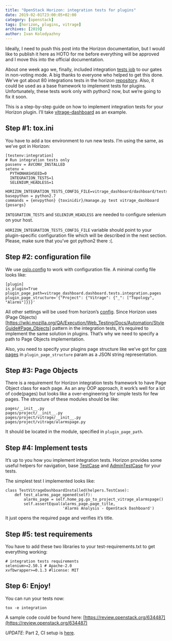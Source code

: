 ```yaml
---
title: "OpenStack Horizon: integration tests for plugins"
date: 2019-02-01T23:00:05+02:00
category: [openstack]
tags: [horizon, plugins, vitrage]
archives: [2019]
author: Ivan Kolodyazhny
---
```


Ideally, I need to push this post into the Horizon documentation, but I would
like to publish it here as HOTO for me before everything will be approved and I
move this into the official documentation.

About one week ago we, finally, included integration
[tests job](https://review.openstack.org/#/c/580469/) to our gates in
non-voting mode. A big thanks to everyone who helped to get this done. We’ve
got about 80 integrations tests in the horizon
[repository](https://github.com/openstack/horizon/tree/master/openstack_dashboard/test/integration_tests).
Also, it could be used as a base framework to implement tests for plugins.
Unfortunately, these tests work only with python2 now, but we’re going to fix
it soon.

This is a step-by-step guide on how to implement integration tests for your
Horizon plugin. I’ll take
[vitrage-dashboard](https://github.com/openstack/vitrage-dashboard/) as
an example.

## Step #1: tox.ini
You have to add a tox environment to run new tests. I’m using the same, as
we’ve got in Horizon:

```
[testenv:integration]
# Run integration tests only
passenv = AVCONV_INSTALLED
setenv =
  PYTHONHASHSEED=0
  INTEGRATION_TESTS=1
  SELENIUM_HEADLESS=1
  HORIZON_INTEGRATION_TESTS_CONFIG_FILE=vitrage_dashboard/dashboard/tests/integration/horizon.conf
basepython = python2.7
commands = {envpython} {toxinidir}/manage.py test vitrage_dashboard {posargs}
```

`INTEGRATION_TESTS` and `SELENIUM_HEADLESS` are needed to configure selenium on
your host.

`HORIZON_INTEGRATION_TESTS_CONFIG_FILE` variable should point to your
plugin-specific configuration file which will be described in the next section.
Please,  make sure that you’ve got python2 there :(.

## Step #2: configuration file
We use [oslo.config](https://github.com/openstack/oslo.config) to work with configuration file. A minimal config file looks like:

```
[plugin]
is_plugin=True
plugin_page_path=vitrage_dashboard.dashboard.tests.integration.pages
plugin_page_structure='{"Project": {"Vitrage": {"_": ["Topology", "Alarms"]}}}'
```

All other settings will be used from horizon’s
[config](https://github.com/openstack/horizon/blob/fe6910473860feec4276e699d9adbd1dc08ccfff/openstack_dashboard/test/integration_tests/config.py).
Since Horizon uses
(Page Objects)[https://wiki.mozilla.org/QA/Execution/Web_Testing/Docs/Automation/StyleGuide#Page_Objects]
pattern in the integration tests, it’s required to implement the same solution
in plugins. That’s why we need to specify a path to Page Objects
implementation.

Also, you need to specify your plugins page structure like we’ve got for
[core pages](https://github.com/openstack/horizon/blob/15574cad5c265256a2c8664516537c01ed2233da/openstack_dashboard/test/integration_tests/pages/navigation.py#L62)
in `plugin_page_structure` param as a JSON string representation.


## Step #3: Page Objects

There is a requirement for Horizon integration tests framework to have Page
Object class for each page. As an any OOP approach, it work’s well for a lot of
code(pages) but looks like a over-engineering for simple tests for few pages.
The structure of these modules should be like:

```
pages/__init__.py
pages/project/__init__.py
pages/project/vitrage/__init__.py
pages/project/vitrage/alarmspage.py
```

It should be located in the module, specified in `plugin_page_path`.

## Step #4: Implement tests

It’s up to you how you implement integration tests. Horizon provides some
useful helpers for navigation, base
[TestCase](https://github.com/openstack/horizon/blob/15574cad5c265256a2c8664516537c01ed2233da/openstack_dashboard/test/integration_tests/helpers.py#L304)
and
[AdminTestCase](https://github.com/openstack/horizon/blob/15574cad5c265256a2c8664516537c01ed2233da/openstack_dashboard/test/integration_tests/helpers.py#L333)
for your tests.

The simplest test I implemented looks like:

```
class TestVitrageDashboardInstalled(helpers.TestCase):
    def test_alarms_page_opened(self):
        alarms_page = self.home_pg.go_to_project_vitrage_alarmspage()
        self.assertEqual(alarms_page.page_title,
                         'Alarms Analysis - OpenStack Dashboard')

```

It just opens the required page and verifies it’s title.

## Step #5: test requirements

You have to add these two libraries to your test-requirements.txt to get
everything working:

```
# integration tests requirements
selenium>=2.50.1 # Apache-2.0
xvfbwrapper>=0.1.3 #license: MIT
```

## Step 6: Enjoy!

You can run your tests now:

```
tox -e integration
```

A sample code could be found here:
[https://review.openstack.org/634487](https://review.openstack.org/634487)


*UPDATE*: Part 2, CI setup is [here](post/openstack-horizon-integration-tests-for-plugins-ci/).